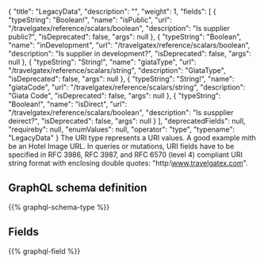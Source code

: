 {
  "title": "LegacyData",
  "description": "",
  "weight": 1,
  "fields": [
    {
      "typeString": "Boolean!",
      "name": "isPublic",
      "url": "/travelgatex/reference/scalars/boolean",
      "description": "Is supplier public?",
      "isDeprecated": false,
      "args": null
    },
    {
      "typeString": "Boolean",
      "name": "inDevelopment",
      "url": "/travelgatex/reference/scalars/boolean",
      "description": "Is supplier in development?",
      "isDeprecated": false,
      "args": null
    },
    {
      "typeString": "String!",
      "name": "giataType",
      "url": "/travelgatex/reference/scalars/string",
      "description": "GiataType",
      "isDeprecated": false,
      "args": null
    },
    {
      "typeString": "String!",
      "name": "giataCode",
      "url": "/travelgatex/reference/scalars/string",
      "description": "Giata Code",
      "isDeprecated": false,
      "args": null
    },
    {
      "typeString": "Boolean!",
      "name": "isDirect",
      "url": "/travelgatex/reference/scalars/boolean",
      "description": "Is suspplier deirect?",
      "isDeprecated": false,
      "args": null
    }
  ],
  "deprecatedFields": null,
  "requireby": null,
  "enumValues": null,
  "operator": "type",
  "typename": "LegacyData"
}
The URI type represents a URI values. A good example mith be an Hotel Image URL.
In queries or mutations, URI fields have to be specified in RFC 3986, RFC 3987, and RFC 6570 (level 4) compliant URI string format with enclosing double quotes: "http:\www.travelgatex.com".
## GraphQL schema definition

{{% graphql-schema-type %}}

## Fields

{{% graphql-field %}}
